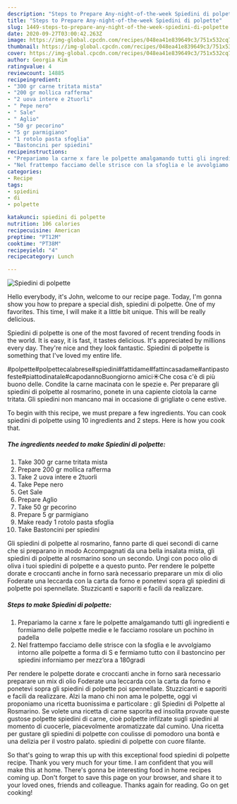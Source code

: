 ```yaml
---
description: "Steps to Prepare Any-night-of-the-week Spiedini di polpette"
title: "Steps to Prepare Any-night-of-the-week Spiedini di polpette"
slug: 1449-steps-to-prepare-any-night-of-the-week-spiedini-di-polpette
date: 2020-09-27T03:00:42.263Z
image: https://img-global.cpcdn.com/recipes/048ea41e839649c3/751x532cq70/spiedini-di-polpette-recipe-main-photo.jpg
thumbnail: https://img-global.cpcdn.com/recipes/048ea41e839649c3/751x532cq70/spiedini-di-polpette-recipe-main-photo.jpg
cover: https://img-global.cpcdn.com/recipes/048ea41e839649c3/751x532cq70/spiedini-di-polpette-recipe-main-photo.jpg
author: Georgia Kim
ratingvalue: 4
reviewcount: 14885
recipeingredient:
- "300 gr carne tritata mista"
- "200 gr mollica rafferma"
- "2 uova intere e 2tuorli"
- " Pepe nero"
- " Sale"
- " Aglio"
- "50 gr pecorino"
- "5 gr parmigiano"
- "1 rotolo pasta sfoglia"
- "Bastoncini per spiedini"
recipeinstructions:
- "Prepariamo la carne x fare le polpette amalgamando tutti gli ingredienti e formiamo delle polpette medie e le facciamo rosolare un pochino in padella"
- "Nel frattempo facciamo delle strisce con la sfoglia e le avvolgiamo intorno alle polpette a forma di S e fermiamo tutto con il bastoncino per spiedini inforniamo per mezz’ora a 180gradi"
categories:
- Recipe
tags:
- spiedini
- di
- polpette

katakunci: spiedini di polpette 
nutrition: 106 calories
recipecuisine: American
preptime: "PT12M"
cooktime: "PT38M"
recipeyield: "4"
recipecategory: Lunch

---
```



![Spiedini di polpette](https://img-global.cpcdn.com/recipes/048ea41e839649c3/751x532cq70/spiedini-di-polpette-recipe-main-photo.jpg)

Hello everybody, it's John, welcome to our recipe page. Today, I'm gonna show you how to prepare a special dish, spiedini di polpette. One of my favorites. This time, I will make it a little bit unique. This will be really delicious.

Spiedini di polpette is one of the most favored of recent trending foods in the world. It is easy, it is fast, it tastes delicious. It's appreciated by millions every day. They're nice and they look fantastic. Spiedini di polpette is something that I've loved my entire life.

#polpette#polpettecalabrese#spiedini#fattidame#fattincasadame#antipastofeste#piattodinatale#capodannoBuongiorno amici☀️Che cosa c&#39;è di più buono delle. Condite la carne macinata con le spezie e. Per preparare gli spiedini di polpette al rosmarino, ponete in una capiente ciotola la carne tritata. Gli spiedini non mancano mai in occasione di grigliate o cene estive.


To begin with this recipe, we must prepare a few ingredients. You can cook spiedini di polpette using 10 ingredients and 2 steps. Here is how you cook that.

<!--inarticleads1-->

##### The ingredients needed to make Spiedini di polpette:

1. Take 300 gr carne tritata mista
1. Prepare 200 gr mollica rafferma
1. Take 2 uova intere e 2tuorli
1. Take  Pepe nero
1. Get  Sale
1. Prepare  Aglio
1. Take 50 gr pecorino
1. Prepare 5 gr parmigiano
1. Make ready 1 rotolo pasta sfoglia
1. Take Bastoncini per spiedini


Gli spiedini di polpette al rosmarino, fanno parte di quei secondi di carne che si preparano in modo Accompagnati da una bella insalata mista, gli spiedini di polpette al rosmarino sono un secondo. Ungi con poco olio di oliva i tuoi spiedini di polpette e a questo punto. Per rendere le polpette dorate e croccanti anche in forno sarà necessario preparare un mix di olio Foderate una leccarda con la carta da forno e ponetevi sopra gli spiedini di polpette poi spennellate. Stuzzicanti e saporiti e facili da realizzare. 

<!--inarticleads2-->

##### Steps to make Spiedini di polpette:

1. Prepariamo la carne x fare le polpette amalgamando tutti gli ingredienti e formiamo delle polpette medie e le facciamo rosolare un pochino in padella
1. Nel frattempo facciamo delle strisce con la sfoglia e le avvolgiamo intorno alle polpette a forma di S e fermiamo tutto con il bastoncino per spiedini inforniamo per mezz’ora a 180gradi


Per rendere le polpette dorate e croccanti anche in forno sarà necessario preparare un mix di olio Foderate una leccarda con la carta da forno e ponetevi sopra gli spiedini di polpette poi spennellate. Stuzzicanti e saporiti e facili da realizzare. Alzi la mano chi non ama le polpette, oggi vi proponiamo una ricetta buonissima e particolare : gli Spiedini di Polpette al Rosmarino. Se volete una ricetta di carne saporita ed insolita provate queste gustose polpette spiedini di carne, cioè polpette infilzate sugli spiedini al momento di cuocerle, piacevolmente aromatizzate dal cumino. Una ricetta per gustare gli spiedini di polpette con coulisse di pomodoro una bontà e una delizia per il vostro palato. spiedini di polpette con cuore filante. 

So that's going to wrap this up with this exceptional food spiedini di polpette recipe. Thank you very much for your time. I am confident that you will make this at home. There's gonna be interesting food in home recipes coming up. Don't forget to save this page on your browser, and share it to your loved ones, friends and colleague. Thanks again for reading. Go on get cooking!
